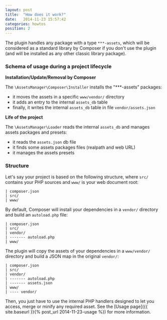 ```yaml
---
layout: post
title:  "How does it work?"
date:   2014-11-23 15:57:42
categories: howtos
position: 2
---
```


The plugin handles any package with a type `***-assets`, which will be considered as a
standard library by Composer if you don't use the plugin (and will be installed as any
other classic library package).

### Schema of usage during a project lifecycle

**Installation/Update/Removal by Composer**

The `\AssetsManager\Composer\Installer` installs the "\*\*\*-assets" packages:

- it moves the assets in a specific `www/vendor/` directory
- it adds an entry to the internal `assets_db` table
- finally, it writes the internal `assets_db` table in file `vendor/assets.json`

**Life of the project**

The `\AssetsManager\Loader` reads the internal `assets_db` and manages assets packages and presets:

- it reads the `assets.json` db file
- it finds some assets packages files (realpath and web URL)
- it manages the assets presets


### Structure

Let's say your project is based on the following structure, where `src/` contains
your PHP sources and `www/` is your web document root:

    | composer.json
    | src/
    | www/

By default, Composer will install your dependencies in a `vendor/` directory and build an
`autoload.php` file:

    | composer.json
    | src/
    | vendor/
    | ------- autoload.php
    | www/

The plugin will copy the assets of your dependencies in a `www/vendor/` directory and
build a JSON map in the original `vendor/`:

    | composer.json
    | src/
    | vendor/
    | ------- autoload.php
    | ------- assets.json
    | www/
    | ---- vendor/

Then, you just have to use the internal PHP handlers designed to let you access, merge or
minify any required asset. See the [Usage page]({{ site.baseurl }}{% post_url 2014-11-23-usage %}) for more information.
